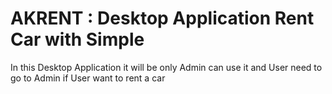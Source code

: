# AKRENT : Desktop Application Rent Car with Simple

In this Desktop Application it will be only Admin can use it and User need to go to Admin if User want to rent a car

